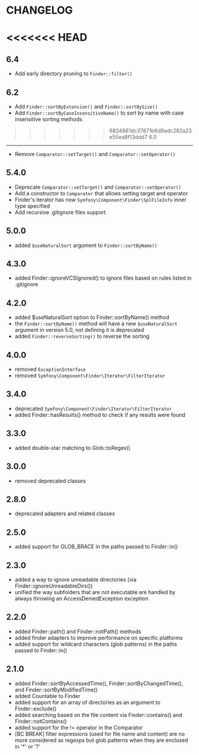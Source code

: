 CHANGELOG
=========

<<<<<<< HEAD
=======
6.4
---

 * Add early directory pruning to `Finder::filter()`

6.2
---

 * Add `Finder::sortByExtension()` and `Finder::sortBySize()`
 * Add `Finder::sortByCaseInsensitiveName()` to sort by name with case insensitive sorting methods

>>>>>>> 6824861dc37871b6d9adc282a23e55ea8f13ddd7
6.0
---

 * Remove `Comparator::setTarget()` and `Comparator::setOperator()`

5.4.0
-----

 * Deprecate `Comparator::setTarget()` and `Comparator::setOperator()`
 * Add a constructor to `Comparator` that allows setting target and operator
 * Finder's iterator has now `Symfony\Component\Finder\SplFileInfo` inner type specified
 * Add recursive .gitignore files support

5.0.0
-----

 * added `$useNaturalSort` argument to `Finder::sortByName()`

4.3.0
-----

 * added Finder::ignoreVCSIgnored() to ignore files based on rules listed in .gitignore

4.2.0
-----

 * added $useNaturalSort option to Finder::sortByName() method
 * the `Finder::sortByName()` method will have a new `$useNaturalSort`
   argument in version 5.0, not defining it is deprecated
 * added `Finder::reverseSorting()` to reverse the sorting

4.0.0
-----

 * removed `ExceptionInterface`
 * removed `Symfony\Component\Finder\Iterator\FilterIterator`

3.4.0
-----

 * deprecated `Symfony\Component\Finder\Iterator\FilterIterator`
 * added Finder::hasResults() method to check if any results were found

3.3.0
-----

 * added double-star matching to Glob::toRegex()

3.0.0
-----

 * removed deprecated classes

2.8.0
-----

 * deprecated adapters and related classes

2.5.0
-----
 * added support for GLOB_BRACE in the paths passed to Finder::in()

2.3.0
-----

 * added a way to ignore unreadable directories (via Finder::ignoreUnreadableDirs())
 * unified the way subfolders that are not executable are handled by always throwing an AccessDeniedException exception

2.2.0
-----

 * added Finder::path() and Finder::notPath() methods
 * added finder adapters to improve performance on specific platforms
 * added support for wildcard characters (glob patterns) in the paths passed
   to Finder::in()

2.1.0
-----

 * added Finder::sortByAccessedTime(), Finder::sortByChangedTime(), and
   Finder::sortByModifiedTime()
 * added Countable to Finder
 * added support for an array of directories as an argument to
   Finder::exclude()
 * added searching based on the file content via Finder::contains() and
   Finder::notContains()
 * added support for the != operator in the Comparator
 * [BC BREAK] filter expressions (used for file name and content) are no more
   considered as regexps but glob patterns when they are enclosed in '*' or '?'
